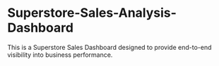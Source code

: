 # Superstore-Sales-Analysis-Dashboard
This is a Superstore Sales Dashboard designed to provide end-to-end visibility into business performance.
